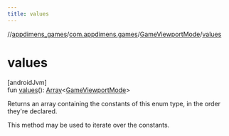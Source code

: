 ```yaml
---
title: values
---
```

//[appdimens_games](../../../index.html)/[com.appdimens.games](../index.html)/[GameViewportMode](index.html)/[values](values.html)



# values



[androidJvm]\
fun [values](values.html)(): [Array](https://kotlinlang.org/api/core/kotlin-stdlib/kotlin/-array/index.html)&lt;[GameViewportMode](index.html)&gt;



Returns an array containing the constants of this enum type, in the order they're declared.



This method may be used to iterate over the constants.




